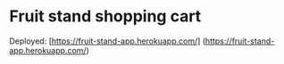 # Fruit stand shopping cart

Deployed: [https://fruit-stand-app.herokuapp.com/] (https://fruit-stand-app.herokuapp.com/)
